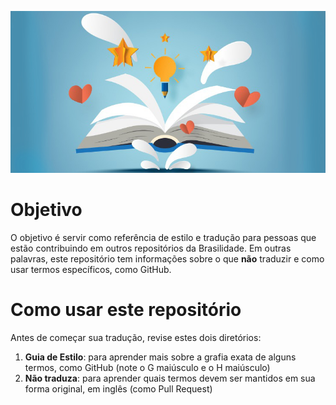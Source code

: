 <p align="center"><a href="https://github.com/brasilidade/guia-basico-para-traducoes"><img alt="book with light bulb" src="https://github.com/brasilidade/guia-basico-para-traducoes/blob/main/imagens/new-reference-examples_tcm11-270270.jpg"></a></p>

# Objetivo

O objetivo é servir como referência de estilo e tradução para pessoas que estão contribuindo em outros repositórios da Brasilidade. Em outras palavras, este repositório tem informações sobre o que **não** traduzir e como usar termos específicos, como GitHub. 

# Como usar este repositório

Antes de começar sua tradução, revise estes dois diretórios:

1. **Guia de Estilo**: para aprender mais sobre a grafia exata de alguns termos, como GitHub (note o G maiúsculo e o H maiúsculo)
2. **Não traduza**: para aprender quais termos devem ser mantidos em sua forma original, em inglês (como Pull Request)

